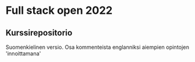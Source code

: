 # Full stack open 2022

## Kurssirepositorio

Suomenkielinen versio. Osa kommenteista englanniksi aiempien opintojen 'innoittamana'
